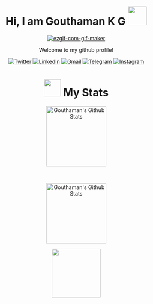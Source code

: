 <div align="center">
<center>
<h1>Hi, I am Gouthaman K G <img  src="https://media.tenor.com/images/60d90e8cdd6021fdf138453894aec976/tenor.gif" width="50" height="50" />
</center>
<center>
<a href="https://imgbb.com/"><img src="https://i.ibb.co/Pg2DJhM/ezgif-com-gif-maker.gif" alt="ezgif-com-gif-maker" border="0" /></a>
</center> 
<center>
<p> Welcome to my github profile! </p>
</center>
<center>
  <a href="https://twitter.com/GKGGoutham" target="_blank"><img alt="Twitter"
                src="https://img.shields.io/badge/twitter-%231DA1F2.svg?&style=for-the-badge&logo=twitter&logoColor=white" /></a>
<a href="https://www.linkedin.com/in/gouthamkg" target="_blank"><img alt="LinkedIn"
                src="https://img.shields.io/badge/linkedin-%230077B5.svg?&style=for-the-badge&logo=linkedin&logoColor=white" /></a>
<a href="mailto:goutham7113@gmail.com" target="_blank"><img alt="Gmail"
                src="https://img.shields.io/badge/-Gmail-D14836?style=for-the-badge&logo=Gmail&logoColor=white" /></a>
                   <a href="https://t.me/gouthamkg"><img alt="Telegram"
                src="https://img.shields.io/badge/telegram-%232CA5E0.svg?&style=for-the-badge&logo=telegram&logoColor=white"></a>
                   <a href="https://instagram.com/gouthamgkg"><img alt="Instagram"
src="https://img.shields.io/badge/Instagram-E4405F?style=for-the-badge&logo=instagram&logoColor=white"></a>
 </center>

# <img  src="https://camo.githubusercontent.com/de4126dd5395c2fb600da5d41aa142767bd97d7e14fbe15a75140ef024ec13de/68747470733a2f2f6d656469612e67697068792e636f6d2f6d656469612f636a3837437866527472556966463352796b2f67697068792e676966" width="45" height="45" /> My Stats
 <center>
 <img height="160" alt="Gouthaman's Github Stats"
                    src="https://github-readme-stats.vercel.app/api?username=gouthamgkg&show_icons=true&hide_border=true&theme=dark&count_private=true" />
 <p> &nbsp; </p>
  <p>
                <img alt="Gouthaman's Github Stats" height="160"
                    src="https://github-readme-stats.vercel.app/api/top-langs/?username=gouthamgkg&hide=assembly&layout=compact&theme=dark" />
  </p>
 </center>
 <center>
  <img src="https://komarev.com/ghpvc/?username=gouthamgkg&color=brightgreen&style=flat-square&label=PROFILE+VIEWS +"
        width="130" />
 </center>
 </div>
